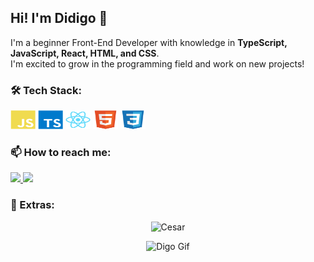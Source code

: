 ## Hi! I'm Didigo 👋

I'm a beginner Front-End Developer with knowledge in **TypeScript, JavaScript, React, HTML, and CSS**.  
I'm excited to grow in the programming field and work on new projects!

### 🛠️ Tech Stack:
<p>
  <img src="https://raw.githubusercontent.com/devicons/devicon/master/icons/javascript/javascript-plain.svg" alt="Didigo-Js" height="30" width="40">
  <img src="https://raw.githubusercontent.com/devicons/devicon/master/icons/typescript/typescript-plain.svg" alt="Didigo-Ts" height="30" width="40">
  <img src="https://raw.githubusercontent.com/devicons/devicon/master/icons/react/react-original.svg" alt="Didigo-React" height="30" width="40">
  <img src="https://raw.githubusercontent.com/devicons/devicon/master/icons/html5/html5-original.svg" alt="Didigo-HTML" height="30" width="40">
  <img src="https://raw.githubusercontent.com/devicons/devicon/master/icons/css3/css3-original.svg" alt="Didigo-CSS" height="30" width="40">
</p>

### 📫 How to reach me:
<p>
  <a href="https://discord.gg/A2SSFUeM" target="_blank">
    <img src="https://img.shields.io/badge/Discord-7289DA?style=for-the-badge&logo=discord&logoColor=white">
  </a>
  <a href="mailto:diegolago247@gmail.com" target="_blank">
    <img src="https://img.shields.io/badge/Gmail-333333?style=for-the-badge&logo=gmail&logoColor=white">
  </a>
</p>

### 🎨 Extras:
<p align="center">
  <img src="https://static.wikia.nocookie.net/ordemparanormal/images/4/43/Cesar_em_OSNF_-_Pt._2.png/revision/latest?cb=20240905060513&path-prefix=pt-br" alt="Cesar" height="200">
</p>

<p align="center">
  <img src="https://media.discordapp.net/attachments/1195830093138894961/1349198620397797466/n-harmonia-n.gif?ex=67d23aa2&is=67d0e922&hm=24f681c1bacf54ce721ecc8f4c3443a8b6118f5883f3d53f1236de8ede3940dd&=" alt="Digo Gif" height="150">
</p>
